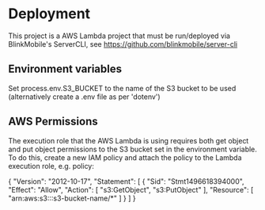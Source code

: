 # Deployment
This project is a AWS Lambda project that must be run/deployed via BlinkMobile's ServerCLI, see https://github.com/blinkmobile/server-cli

## Environment variables
Set process.env.S3_BUCKET to the name of the S3 bucket to be used (alternatively create a .env file as per 'dotenv')

## AWS Permissions
The execution role that the AWS Lambda is using requires both get object and put object permissions to the S3 bucket set in the environment variable.
To do this, create a new IAM policy and attach the policy to the Lambda execution role, e.g. policy:

{
    "Version": "2012-10-17",
    "Statement": [
        { 
            "Sid": "Stmt1496618394000", 
            "Effect": "Allow", 
            "Action": [ 
                    "s3:GetObject", 
                    "s3:PutObject" 
                ], 
                "Resource": [ "arn:aws:s3:::s3-bucket-name/*" ] }
    ]
}